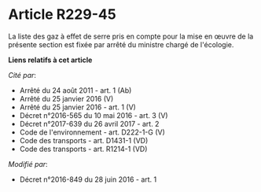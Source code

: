 # Article R229-45

La liste des gaz à effet de serre pris en compte pour la mise en œuvre de la présente section est fixée par arrêté du
ministre chargé de l'écologie.

**Liens relatifs à cet article**

_Cité par_:

  - Arrêté du 24 août 2011 - art. 1 (Ab)
  - Arrêté du 25 janvier 2016 (V)
  - Arrêté du 25 janvier 2016 - art. 1 (V)
  - Décret n°2016-565 du 10 mai 2016 - art. 3 (V)
  - Décret n°2017-639 du 26 avril 2017 - art. 2
  - Code de l'environnement - art. D222-1-G (V)
  - Code des transports - art. D1431-1 (VD)
  - Code des transports - art. R1214-1 (VD)

_Modifié par_:

  - Décret n°2016-849 du 28 juin 2016 - art. 1
